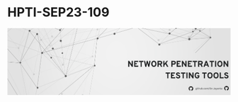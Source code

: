 # HPTI-SEP23-109
![Git-Hub-Mark](https://raw.githubusercontent.com/0x-Jayanta/HPTI-SEP23-109/main/github.png)
